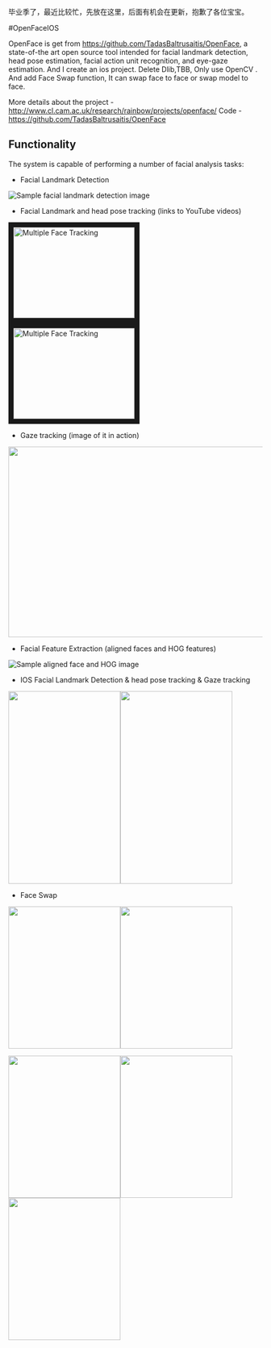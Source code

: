 毕业季了，最近比较忙，先放在这里，后面有机会在更新，抱歉了各位宝宝。

#OpenFaceIOS

OpenFace is get from https://github.com/TadasBaltrusaitis/OpenFace, a state-of-the art open source tool intended for facial landmark detection, head pose estimation, facial action unit recognition, and eye-gaze estimation. And I create an ios project. Delete Dlib,TBB, Only use OpenCV . And add Face Swap function, It can swap face to face or swap model to face. 

More details about the project - http://www.cl.cam.ac.uk/research/rainbow/projects/openface/
Code - https://github.com/TadasBaltrusaitis/OpenFace

## Functionality

The system is capable of performing a number of facial analysis tasks:

- Facial Landmark Detection

![Sample facial landmark detection image](https://github.com/FaceAR/OpenFaceIOS/blob/master/imgs/multi_face_img.png)

- Facial Landmark and head pose tracking (links to YouTube videos)

<a href="https://www.youtube.com/watch?v=V7rV0uy7heQ" target="_blank"><img src="http://img.youtube.com/vi/V7rV0uy7heQ/0.jpg" alt="Multiple Face Tracking" width="240" height="180" border="10" /></a>
<a href="https://www.youtube.com/watch?v=vYOa8Pif5lY" target="_blank"><img src="http://img.youtube.com/vi/vYOa8Pif5lY/0.jpg" alt="Multiple Face Tracking" width="240" height="180" border="10" /></a>

- Gaze tracking (image of it in action)

<img src="https://github.com/FaceAR/OpenFaceIOS/blob/master/imgs/gaze_ex.png" height="378" width="567" >

- Facial Feature Extraction (aligned faces and HOG features)

![Sample aligned face and HOG image](https://github.com/FaceAR/OpenFaceIOS/blob/master/imgs/appearance.png)

- IOS Facial Landmark Detection & head pose tracking & Gaze tracking

<img src="https://github.com/FaceAR/OpenFaceIOS/blob/master/imgs/KeeganRen1.png" height="382" width="222" ><img src="https://github.com/FaceAR/OpenFaceIOS/blob/master/imgs/KeeganRen2.png" height="382" width="222" >

- Face Swap

<img src="https://github.com/FaceAR/OpenFaceIOS/blob/master/imgs/KeeganRen3.png" height="282" width="222" ><img src="https://github.com/FaceAR/OpenFaceIOS/blob/master/imgs/KeeganRen4.png" height="282" width="222" >


<img src="https://github.com/FaceAR/OpenFaceIOS/blob/master/imgs/KeeganRen5.png" height="282" width="222" ><img src="https://github.com/FaceAR/OpenFaceIOS/blob/master/imgs/KeeganRen6.png" height="282" width="222" ><img src="https://github.com/FaceAR/OpenFaceIOS/blob/master/imgs/KeeganRen7.png" height="282" width="222" >
